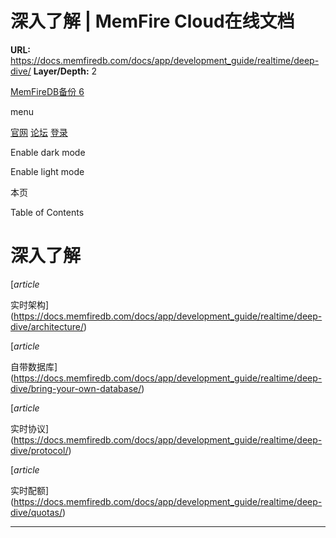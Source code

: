 # 深入了解 | MemFire Cloud在线文档

**URL:** https://docs.memfiredb.com/docs/app/development_guide/realtime/deep-dive/
**Layer/Depth:** 2

[MemFireDB备份 6](/)

menu

[官网](https://memfiredb.com/)
[论坛](https://community.memfiredb.com/)
[登录](https://cloud.memfiredb.com/auth/login)

Enable dark mode

Enable light mode

本页

Table of Contents

# 深入了解

[*article*

实时架构](https://docs.memfiredb.com/docs/app/development_guide/realtime/deep-dive/architecture/)

[*article*

自带数据库](https://docs.memfiredb.com/docs/app/development_guide/realtime/deep-dive/bring-your-own-database/)

[*article*

实时协议](https://docs.memfiredb.com/docs/app/development_guide/realtime/deep-dive/protocol/)

[*article*

实时配额](https://docs.memfiredb.com/docs/app/development_guide/realtime/deep-dive/quotas/)

---
